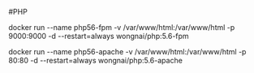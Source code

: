 #PHP

  docker run --name php56-fpm -v /var/www/html:/var/www/html -p 9000:9000 -d --restart=always wongnai/php:5.6-fpm
  
  docker run --name php56-apache -v /var/www/html:/var/www/html -p 80:80 -d --restart=always wongnai/php:5.6-apache
  
